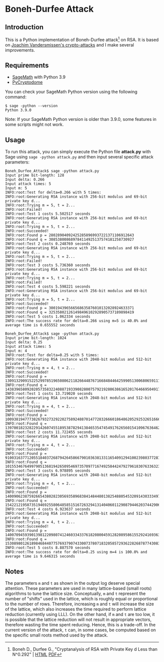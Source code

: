 # Boneh-Durfee Attack

## Introduction
This is a Python implementation of Boneh-Durfee attack[^BD] on RSA. It is based on [Joachim Vandersmissen's crypto-attacks](https://github.com/jvdsn/crypto-attacks) and I make several improvements.

## Requirements
* [SageMath](https://www.sagemath.org/) with Python 3.9
* [PyCryptodome](https://pycryptodome.readthedocs.io/)

You can check your SageMath Python version using the following command:
```
$ sage -python --version
Python 3.9.0
```
Note: If your SageMath Python version is older than 3.9.0, some features in some scripts might not work.

## Usage
To run this attack, you can simply execute the Python file **attack.py** with Sage using `sage -python attack.py` and then input several specific attack parameters:
```commandline
Boneh_Durfee_Attack$ sage -python attack.py
Input prime bit-length: 128
Input delta: 0.266
Input attack times: 5
Input m: 5
INFO:root:Test for delta=0.266 with 5 times:
INFO:root:Generating RSA instance with 256-bit modulus and 69-bit private key d...
INFO:root:Trying m = 5, t = 2...
INFO:root:Failed!
INFO:root:Test 1 costs 5.502517 seconds
INFO:root:Generating RSA instance with 256-bit modulus and 69-bit private key d...
INFO:root:Trying m = 5, t = 2...
INFO:root:Succeeded!
INFO:root:Found p = 280289040924252858969937221371106912643
INFO:root:Found q = 308538008689784114925137574181258730927
INFO:root:Test 2 costs 0.248769 seconds
INFO:root:Generating RSA instance with 256-bit modulus and 69-bit private key d...
INFO:root:Trying m = 5, t = 2...
INFO:root:Failed!
INFO:root:Test 3 costs 5.736360 seconds
INFO:root:Generating RSA instance with 256-bit modulus and 69-bit private key d...
INFO:root:Trying m = 5, t = 2...
INFO:root:Failed!
INFO:root:Test 4 costs 5.598221 seconds
INFO:root:Generating RSA instance with 256-bit modulus and 69-bit private key d...
INFO:root:Trying m = 5, t = 2...
INFO:root:Succeeded!
INFO:root:Found p = 300194396566568635876010132028924633371
INFO:root:Found q = 325358021261498496102928905737189898419
INFO:root:Test 5 costs 1.062334 seconds
INFO:root:The success rate for delta=0.266 using m=5 is 40.0% and average time is 0.655552 seconds
```
```commandline
Boneh_Durfee_Attack$ sage -python attack.py
Input prime bit-length: 1024
Input delta: 0.25
Input attack times: 5
Input m: 4
INFO:root:Test for delta=0.25 with 5 times:
INFO:root:Generating RSA instance with 2048-bit modulus and 512-bit private key d...
INFO:root:Trying m = 4, t = 2...
INFO:root:Succeeded!
INFO:root:Found p = 130913290915225299785196508062118266448767166848446425990513006806591119665826219420273995011990342438637827389546140260280231447474185178681252596773081445895093366931891845044430268396843799306805746126269499168384642252517630196706988114106323286353495985780569140014553117098782406095521295552214662543483
INFO:root:Found q = 143839658092020573583224088719339082800757921928063861652017646695049176696778894146335900939137444526512310991505719395899105315110465888115031600326801229653435063356686846587451172291596743835459253029634791746337042289433940947354866516814347973966252430723565302303952730213167852618815155537067039960051
INFO:root:Test 1 costs 13.719020 seconds
INFO:root:Generating RSA instance with 2048-bit modulus and 512-bit private key d...
INFO:root:Trying m = 4, t = 2...
INFO:root:Succeeded!
INFO:root:Found p = 100938194777382679327329220275892488701477283266601864862052925326516661528363915482266885137313989564349206292922760393706976395974237270710823082531508803815190616369405618261474752447423424515937532126452543606588132220431222890054388661548638559359654416905860946752784618012858042029573320303833142105523
INFO:root:Found q = 139700182328229142607455189538782941384653547454917626560154109676364626852843134456242557203324784196084691904122527002681532816379328990108638366548526756024628023694352718214004443276128261370116288391558538695628694973557892948259448424009532153983088495275997812882700457191880880363517442374241935709431
INFO:root:Test 2 costs 11.722455 seconds
INFO:root:Generating RSA instance with 2048-bit modulus and 512-bit private key d...
INFO:root:Trying m = 4, t = 2...
INFO:root:Succeeded!
INFO:root:Found p = 91003163771205518403726879426458667901036381331165409129410023980377281086474470623579622127096063989576259845824365919504025786877047286994886870247350461540798497453173879266419121647124697421258830236206642543302967443949983691695491455997266978943005582047200304495261973256901132449665223263998549281319
INFO:root:Found q = 101553467649979051368194265095469735709771674925844247927961830763363234833846168209590132187371117636501356410429152436104961524837019030497922863260242013582943392072599311663171071824177480297038508372667974371151546842881761150018541376268666414756430017441026337970700674993482992211823270709939999427891
INFO:root:Test 3 costs 6.978895 seconds
INFO:root:Generating RSA instance with 2048-bit modulus and 512-bit private key d...
INFO:root:Trying m = 4, t = 2...
INFO:root:Succeeded!
INFO:root:Found p = 140090623875926654380282305693589683841484480138254880545320914303334975060194465352207498856725575666352333046223155531304943623690260216780864603326536589475465670852240418117545046342297823475674414716350115968580626597352902687089362664566636824541578536892231500427143289918547759363932785001642277128443
INFO:root:Found q = 154221219587351946925580648585151672632941314040601129087944620374429069115664708820057883899092781855263337809746487764557820509900773291629490961859843836943369469249683376946326443150393467436800195083811741857713927407352727359975812964039188647097011140614307529091979409652595246855156740349959571899047
INFO:root:Test 4 costs 6.923637 seconds
INFO:root:Generating RSA instance with 2048-bit modulus and 512-bit private key d...
INFO:root:Trying m = 4, t = 2...
INFO:root:Succeeded!
INFO:root:Found p = 140070945939013981220980741246033433761820800459128208958615529241693637024746073258379256609074126792867057709282391642784345141541062901140741869302127464603069559444722868418382057825305621008096880379572784626921000700773892774853572713394450086242865276321921379218578399179292020824646228227930264267851
INFO:root:Found q = 153089801261898468440775769379074330073780718320585729362282687877430832044364142865436213492791025988852053373082999518645642539469629810423004614742207392945646195954038322636883321361650780947165171183335694552300372663109783844308034173972413056122495181362601837731106350504003325784959358425128651187547
INFO:root:Test 5 costs 8.887570 seconds
INFO:root:The success rate for delta=0.25 using m=4 is 100.0% and average time is 9.646315 seconds
```

## Notes
The parameters `m` and `t` as shown in the output log deserve special attention. These parameters are used in many lattice-based (small roots) algorithms to tune the lattice size. Conceptually, `m` and `t` represent the number of "shifts" used in the lattice, which is roughly equal or proportional to the number of rows. Therefore, increasing `m` and `t` will increase the size of the lattice, which also increases the time required to perform lattice reduction (currently using LLL). On the other hand, if `m` and `t` are too low, it is possible that the lattice reduction will not result in appropriate vectors, therefore wasting the time spent reducing. Hence, this is a trade-off. In the current version of the attack, `t` can, in some cases, be computed based on the specific small roots method used by the attack. 

[^BD]: Boneh D., Durfee G., "Cryptanalysis of RSA with Private Key d Less than N^0.292" | [HTML](https://ieeexplore.ieee.org/abstract/document/850673) [PDF](https://mengcezheng.github.io/assets/files/Boneh_Durfee_Cryptanalysis.pdf)
